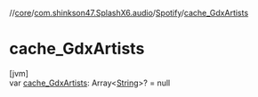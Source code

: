 //[core](../../../index.md)/[com.shinkson47.SplashX6.audio](../index.md)/[Spotify](index.md)/[cache_GdxArtists](cache_-gdx-artists.md)

# cache_GdxArtists

[jvm]\
var [cache_GdxArtists](cache_-gdx-artists.md): Array&lt;[String](https://kotlinlang.org/api/latest/jvm/stdlib/kotlin/-string/index.html)&gt;? = null
